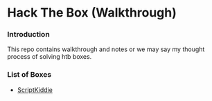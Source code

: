 # Hack The Box (Walkthrough)

### Introduction
This repo contains walkthrough and notes or we may say my thought process of solving htb boxes.

### List of Boxes
- [ScriptKiddie](script_kiddie/script_kiddie.md)